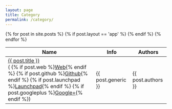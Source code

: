 ```yaml
---
layout: page
title: Category
permalink: /category/
---
```


  <table class="overview">
    <thead>
      <tr>
        <th>Name</th>
        <th>Info</th>
        <th>Authors</th>
      </tr>
    </thead>
    <tbody>
      {% for post in site.posts %}
      {% if post.layout == 'app' %}
        <tr>
          <td><a href="{{ site.baseurl }}{{ post.url }}">{{ post.title }}</a><br/> (            {% if post.web %}<a href="{{ post.web }}">Web</a>{% endif %} 
            {% if post.github %}<a href="https://github.com/{{ post.github }}">Github</a>{% endif %} 
            {% if post.launchpad %}<a href="https://launchpad.net/{{ post.launchpad }}">Launchpad</a>{% endif %}
            {% if post.googleplus %}<a href="https://plus.google.com/{{ post.googleplus }}">Google+</a>{% endif %})</td>
          <td>{{ post.generic }}</td>
          <td>{{ post.authors }}</td>
        </tr>
      {% endif %}
      {% endfor %}
    </tbody>
  </table>
